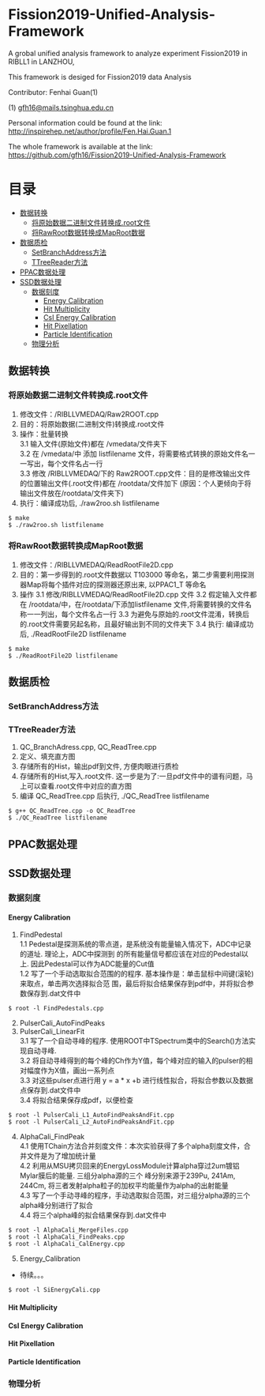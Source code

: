 
# Fission2019-Unified-Analysis-Framework
A grobal unified analysis framework to analyze experiment Fission2019 in RIBLL1 in LANZHOU,

This framework is desiged for Fission2019 data Analysis

Contributor: Fenhai Guan(1)

(1) gfh16@mails.tsinghua.edu.cn

Personal information could be found at the link:
http://inspirehep.net/author/profile/Fen.Hai.Guan.1

The whole framework is available at the link:
https://github.com/gfh16/Fission2019-Unified-Analysis-Framework

目录
=====
<!--ts-->
* [数据转换](#数据转换)
  * [将原始数据二进制文件转换成.root文件](#将原始数据二进制文件转换成.root文件)
  * [将RawRoot数据转换成MapRoot数据](#将RawRoot数据转换成MapRoot数据)
* [数据质检](#数据质检)
  * [SetBranchAddress方法](#SetBranchAddress方法)
  * [TTreeReader方法](#TTreeReader方法)
* [PPAC数据处理](#PPAC数据处理)
* [SSD数据处理](#SSD数据处理)
  * [数据刻度](#数据刻度)
    * [Energy Calibration](#Energy-Calibration)
    * [Hit Multiplicity](#Hit-Multiplicity)
    * [CsI Energy Calibration](#CsI-Energy-Calibration)
    * [Hit Pixellation](#Hit-Pixellatio)
    * [Particle Identification](#Particle-Identification)
  * [物理分析](#物理分析)
<!--te-->


## 数据转换
### 将原始数据二进制文件转换成.root文件
1. 修改文件：/RIBLLVMEDAQ/Raw2ROOT.cpp  
2. 目的：将原始数据(二进制文件)转换成.root文件  
3. 操作：批量转换  
   3.1 输入文件(原始文件)都在 /vmedata/文件夹下  
   3.2 在 /vmedata/中 添加 listfilename 文件，将需要格式转换的原始文件名一一写出，每个文件名占一行  
   3.3 修改 /RIBLLVMEDAQ/下的 Raw2ROOT.cpp文件：目的是修改输出文件的位置输出文件(.root文件)都在 /rootdata/文件加下 (原因：个人更倾向于将输出文件放在/rootdata/文件夹下)  
4. 执行：编译成功后, ./raw2roo.sh listfilename
````````
$ make
$ ./raw2roo.sh listfilename
````````
### 将RawRoot数据转换成MapRoot数据
1. 修改文件：/RIBLLVMEDAQ/ReadRootFile2D.cpp
2. 目的：第一步得到的.root文件数据以 T103000 等命名，第二步需要利用探测器Map将每个插件对应的探测器还原出来, 以PPAC1_T 等命名
3. 操作
   3.1 修改/RIBLLVMEDAQ/ReadRootFile2D.cpp 文件
   3.2 假定输入文件都在 /rootdata/中，在/rootdata/下添加listfilename 文件,将需要转换的文件名称一一列出，每个文件名占一行
   3.3 为避免与原始的.root文件混淆，转换后的.root文件需要另起名称，且最好输出到不同的文件夹下
   3.4 执行: 编译成功后, ./ReadRootFile2D listfilename
````````
$ make
$ ./ReadRootFile2D listfilename
````````
## 数据质检
### SetBranchAddress方法
### TTreeReader方法
1. QC_BranchAdress.cpp, QC_ReadTree.cpp
2. 定义、填充直方图
3. 存储所有的Hist，输出pdf到文件, 方便肉眼进行质检
4. 存储所有的Hist,写入.root文件. 这一步是为了:一旦pdf文件中的谱有问题，马上可以查看.root文件中对应的直方图
5. 编译 QC_ReadTree.cpp 后执行, ./QC_ReadTree listfilename
````````
$ g++ QC_ReadTree.cpp -o QC_ReadTree
$ ./QC_ReadTree listfilename
````````
## PPAC数据处理

## SSD数据处理
### 数据刻度
#### Energy Calibration
1. FindPedestal  
   1.1 Pedestal是探测系统的零点道，是系统没有能量输入情况下，ADC中记录的道址. 理论上，ADC中探测到
的所有能量信号都应该在对应的Pedestal以上. 因此Pedestal可以作为ADC能量的Cut值  
   1.2 写了一个手动选取拟合范围的的程序. 基本操作是：单击鼠标中间键(滚轮)来取点，单击两次选择拟合范
围，最后将拟合结果保存到pdf中，并将拟合参数保存到.dat文件中

````````
$ root -l FindPedestals.cpp
````````
2. PulserCali_AutoFindPeaks
3. PulserCali_LinearFit  
   3.1 写了一个自动寻峰的程序. 使用ROOT中TSpectrum类中的Search()方法实现自动寻峰.  
   3.2 将自动寻峰得到的每个峰的Ch作为Y值，每个峰对应的输入的pulser的相对幅度作为X值，画出一系列点  
   3.3 对这些pulser点进行用 y = a * x +b 进行线性拟合，将拟合参数以及数据点保存到.dat文件中  
   3.4 将拟合结果保存成pdf，以便检查  
````````
$ root -l PulserCali_L1_AutoFindPeaksAndFit.cpp
$ root -l PulserCali_L2_AutoFindPeaksAndFit.cpp
````````
4. AlphaCali_FindPeak  
   4.1 使用TChain方法合并刻度文件：本次实验获得了多个alpha刻度文件，合并文件是为了增加统计量  
   4.2 利用从MSU拷贝回来的EnergyLossModule计算alpha穿过2um镀铝Mylar膜后的能量. 三组分alpha源的三个
       峰分别来源于239Pu, 241Am, 244Cm, 将三者发射alpha粒子的加权平均能量作为alpha的出射能量  
   4.3 写了一个手动寻峰的程序，手动选取拟合范围，对三组分alpha源的三个alpha峰分别进行了拟合  
   4.4 将三个alpha峰的拟合结果保存到.dat文件中  

````````
$ root -l AlphaCali_MergeFiles.cpp
$ root -l AlphaCali_FindPeaks.cpp
$ root -l AlphaCali_CalEnergy.cpp
````````
5. Energy_Calibration
* 待续。。。
````````
$ root -l SiEnergyCali.cpp  
````````

#### Hit Multiplicity
#### CsI Energy Calibration
#### Hit Pixellation
#### Particle Identification

### 物理分析
